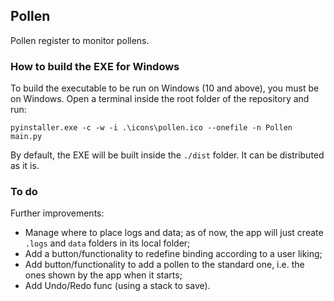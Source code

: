 ## Pollen

Pollen register to monitor pollens.

### How to build the EXE for Windows

To build the executable to be run on Windows (10 and above), you must be on Windows. Open a terminal inside the root folder of the repository and run:

```
pyinstaller.exe -c -w -i .\icons\pollen.ico --onefile -n Pollen main.py
```

By default, the EXE will be built inside the `./dist` folder. It can be distributed as it is.

### To do

Further improvements:
- Manage where to place logs and data; as of now, the app will just create `.logs` and `data` folders in its local folder;
- Add a button/functionality to redefine binding according to a user liking;
- Add button/functionality to add a pollen to the standard one, i.e. the ones shown by the app when it starts;
- Add Undo/Redo func (using a stack to save).
